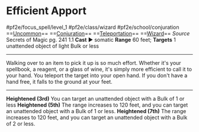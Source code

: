# Efficient Apport
#pf2e/focus_spell/level_1 #pf2e/class/wizard #pf2e/school/conjuration 
==[Uncommon](../../../../../TTRPGShare-Pathfinder-2E-Vault/rules/traits/uncommon.md)== ==[Conjuration](../../../../../TTRPGShare-Pathfinder-2E-Vault/rules/traits/conjuration.md)== ==[Teleportation](../../../../../TTRPGShare-Pathfinder-2E-Vault/rules/traits/teleportation.md)== ==[Wizard](../../../../../TTRPGShare-Pathfinder-2E-Vault/rules/traits/wizard.md)==
*Source* Secrets of Magic pg. 241 1.1
**Cast** ► somatic
**Range** 60 feet; **Targets** 1 unattended object of light Bulk or less

---
Walking over to an item to pick it up is so much effort. Whether it's your spellbook, a reagent, or a glass of wine, it's simply more efficient to call it to your hand. You teleport the target into your open hand. If you don't have a hand free, it falls to the ground at your feet.

<hr>

**Heightened (3rd)** You can target an unattended object with a Bulk of 1 or less
**Heightened (5th)** The range increases to 120 feet, and you can target an unattended object with a Bulk of 1 or less.
**Heightened (7th)** The range increases to 120 feet, and you can target an unattended object with a Bulk of 2 or less.